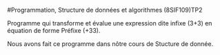 #Programmation, Structure de données et algorithmes (8SIF109)TP2

Programme qui transforme et évalue une expression dite infixe (3+3) en équation de forme Préfixe (+33).

Nous avons fait ce programme dans nôtre cours de Stucture de donnée.



